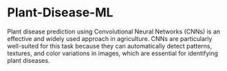 # Plant-Disease-ML
Plant disease prediction using Convolutional Neural Networks (CNNs) is an effective and widely used approach in agriculture. CNNs are particularly well-suited for this task because they can automatically detect patterns, textures, and color variations in images, which are essential for identifying plant diseases.
